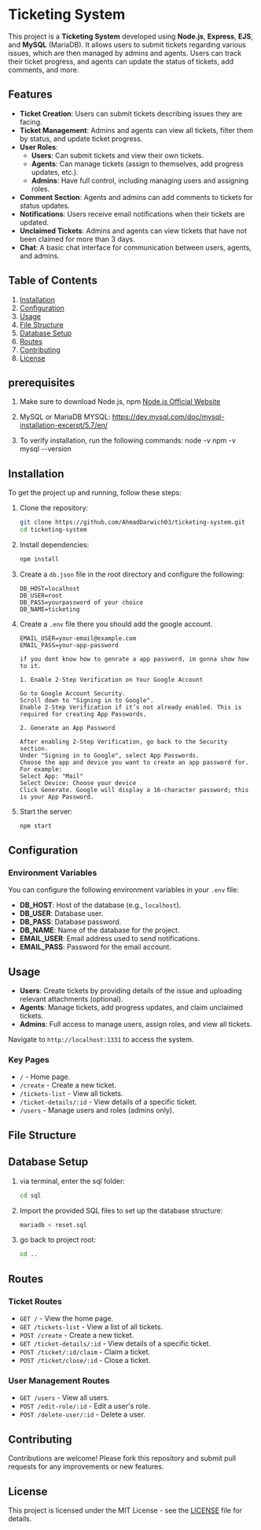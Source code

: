 # Ticketing System

This project is a **Ticketing System** developed using **Node.js**, **Express**, **EJS**, and **MySQL** (MariaDB). It allows users to submit tickets regarding various issues, which are then managed by admins and agents. Users can track their ticket progress, and agents can update the status of tickets, add comments, and more.

## Features

- **Ticket Creation**: Users can submit tickets describing issues they are facing.
- **Ticket Management**: Admins and agents can view all tickets, filter them by status, and update ticket progress.
- **User Roles**:
  - **Users**: Can submit tickets and view their own tickets.
  - **Agents**: Can manage tickets (assign to themselves, add progress updates, etc.).
  - **Admins**: Have full control, including managing users and assigning roles.
- **Comment Section**: Agents and admins can add comments to tickets for status updates.
- **Notifications**: Users receive email notifications when their tickets are updated.
- **Unclaimed Tickets**: Admins and agents can view tickets that have not been claimed for more than 3 days.
- **Chat**: A basic chat interface for communication between users, agents, and admins.

## Table of Contents

1. [Installation](#installation)
2. [Configuration](#configuration)
3. [Usage](#usage)
4. [File Structure](#file-structure)
5. [Database Setup](#database-setup)
6. [Routes](#routes)
7. [Contributing](#contributing)
8. [License](#license)

## prerequisites

1. Make sure to download Node.js, npm
    [ Node.js Official Website](https://nodejs.org/en)

2. MySQL or MariaDB
    MYSQL: https://dev.mysql.com/doc/mysql-installation-excerpt/5.7/en/

3. To verify installation, run the following commands:
    node -v
    npm -v
    mysql --version


## Installation

To get the project up and running, follow these steps:

1. Clone the repository:
    ```bash
    git clone https://github.com/AhmadDarwich03/ticketing-system.git
    cd ticketing-system
    ```

2. Install dependencies:
    ```bash
    npm install
    ```


3. Create a `db.json` file in the root directory and configure the following:
    ```
    DB_HOST=localhost
    DB_USER=root
    DB_PASS=yourpassword of your choice
    DB_NAME=ticketing
    ```

4. Create a `.env` file there you should add the google account.

    ```
    EMAIL_USER=your-email@example.com
    EMAIL_PASS=your-app-password

    if you dont know how to genrate a app password, im gonna show how to it.

    1. Enable 2-Step Verification on Your Google Account

    Go to Google Account Security.
    Scroll down to "Signing in to Google".
    Enable 2-Step Verification if it’s not already enabled. This is required for creating App Passwords.

    2. Generate an App Password

    After enabling 2-Step Verification, go back to the Security section.
    Under "Signing in to Google", select App Passwords.
    Choose the app and device you want to create an app password for. For example:
    Select App: "Mail"
    Select Device: Choose your device 
    Click Generate. Google will display a 16-character password; this is your App Password. 
    ```

5. Start the server:
    ```bash
    npm start
    ```

## Configuration

### Environment Variables

You can configure the following environment variables in your `.env` file:

- **DB_HOST**: Host of the database (e.g., `localhost`).
- **DB_USER**: Database user.
- **DB_PASS**: Database password.
- **DB_NAME**: Name of the database for the project.
- **EMAIL_USER**: Email address used to send notifications.
- **EMAIL_PASS**: Password for the email account.

## Usage

- **Users**: Create tickets by providing details of the issue and uploading relevant attachments (optional).
- **Agents**: Manage tickets, add progress updates, and claim unclaimed tickets.
- **Admins**: Full access to manage users, assign roles, and view all tickets.

Navigate to `http://localhost:1331` to access the system.

### Key Pages

- `/` - Home page.
- `/create` - Create a new ticket.
- `/tickets-list` - View all tickets.
- `/ticket-details/:id` - View details of a specific ticket.
- `/users` - Manage users and roles (admins only).

## File Structure


## Database Setup

1. via terminal, enter the sql folder:
    ```bash
    cd sql
    ```

2. Import the provided SQL files to set up the database structure:
    ```bash
    mariadb < reset.sql
    ```
3. go back to project root:
    ```bash
    cd ..
    ```

## Routes

### Ticket Routes

- `GET /` - View the home page.
- `GET /tickets-list` - View a list of all tickets.
- `POST /create` - Create a new ticket.
- `GET /ticket-details/:id` - View details of a specific ticket.
- `POST /ticket/:id/claim` - Claim a ticket.
- `POST /ticket/close/:id` - Close a ticket.

### User Management Routes

- `GET /users` - View all users.
- `POST /edit-role/:id` - Edit a user's role.
- `POST /delete-user/:id` - Delete a user.

## Contributing

Contributions are welcome! Please fork this repository and submit pull requests for any improvements or new features.

## License

This project is licensed under the MIT License - see the [LICENSE](LICENSE) file for details.
